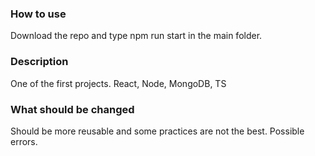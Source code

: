 ### How to use
Download the repo and type npm run start in the main folder.

### Description
One of the first projects. React, Node, MongoDB, TS

### What should be changed
Should be more reusable and some practices are not the best.
Possible errors.
